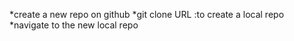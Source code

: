 *create a new repo on github *git clone URL :to create a local repo *navigate to the new local repo
